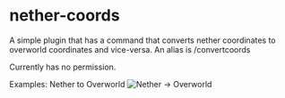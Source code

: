 # nether-coords
A simple plugin that has a command that converts nether coordinates to overworld coordinates and vice-versa.
An alias is /convertcoords

Currently has no permission.

Examples:
Nether to Overworld
![Nether -> Overworld](https://i.imgur.com/v2gFk8W.png)
